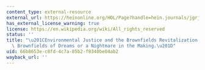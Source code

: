 ```yaml
---
content_type: external-resource
external_url: https://heinonline.org/HOL/Page?handle=hein.journals/jgrj8&div=14&g_sent=1&casa_token=&collection=journals
has_external_license_warning: true
license: https://en.wikipedia.org/wiki/All_rights_reserved
status: ''
title: "\u201CEnvironmental Justice and the Brownfields Revitalization Act of 2001:\
  \ Brownfields of Dreams or a Nightmare in the Making.\u201D"
uid: 66b8653e-c8fd-4c7a-85b2-f8340be04ab2
wayback_url: ''
---
```

